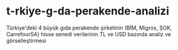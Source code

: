 # t-rkiye-g-da-perakende-analizi
Türkiye'deki 4 büyük gıda perakende şirketinin (BİM, Migros, ŞOK, CarrefourSA) hisse senedi verilerinin TL ve USD bazında analiz ve görselleştirmesi
